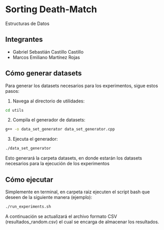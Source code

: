 # Sorting Death-Match

Estructuras de Datos

## Integrantes

- Gabriel Sebastián Castillo Castillo
- Marcos Emiliano Martínez Rojas

## Cómo generar datasets

Para generar los datasets necesarios para los experimentos, sigue estos pasos:

1. Navega al directorio de utilidades:
```bash
cd utils
```

2. Compila el generador de datasets:
```bash
g++ -o data_set_generator data_set_generator.cpp
```

3. Ejecuta el generador:
```bash
./data_set_generator
```

Esto generará la carpeta datasets, en donde estarán los datasets necesarios para la ejecución de los experimentos

## Cómo ejecutar

Simplemente en terminal, en carpeta raiz ejecuten el script bash que deseen de la siguiente manera (ejemplo): 
```bash
./run_experiments.sh
```
A continuación se actualizará el archivo formato CSV (resultados_random.csv) el cual se encarga de almacenar los resultados. 

